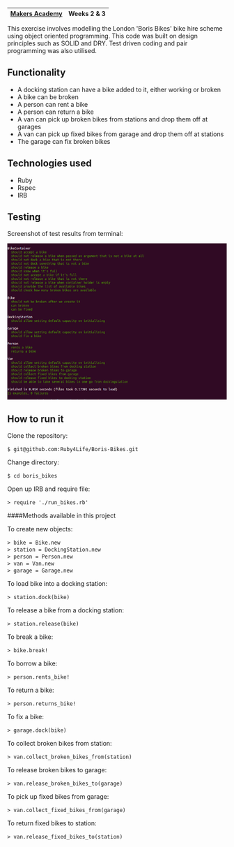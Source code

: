 | [Makers Academy](http://www.makersacademy.com) | Weeks 2 & 3 |
| ------ | ------ |



This exercise involves modelling the London 'Boris Bikes' bike hire scheme using object oriented programming.  This code was built on design principles such as SOLID and DRY.  Test driven coding and pair programming was also utilised.

Functionality
-------------
- A docking station can have a bike added to it, either working or broken
- A bike can be broken
- A person can rent a bike 
- A person can return a bike
- A van can pick up broken bikes from stations and drop them off at garages
- A van can pick up fixed bikes from garage and drop them off at stations
- The garage can fix broken bikes

Technologies used
-----------------
- Ruby
- Rspec
- IRB

Testing
-------
Screenshot of test results from terminal:

![Screenshot](/images/Screenshot.png)

How to run it
-------------
Clone the repository:
```shell
$ git@github.com:Ruby4Life/Boris-Bikes.git
```

Change directory:
```shell
$ cd boris_bikes
```

Open up IRB and require file:
```shell
> require './run_bikes.rb'
```

####Methods available in this project

To create new objects:
```shell
> bike = Bike.new
> station = DockingStation.new
> person = Person.new
> van = Van.new
> garage = Garage.new
```

To load bike into a docking station:
```shell
> station.dock(bike)
```

To release a bike from a docking station:
```shell
> station.release(bike)
```

To break a bike:
```shell
> bike.break!
```

To borrow a bike: 
```shell
> person.rents_bike!
```

To return a bike:
```shell
> person.returns_bike!
```

To fix a bike: 
```shell
> garage.dock(bike)
```

To collect broken bikes from station:
```shell
> van.collect_broken_bikes_from(station)
```

To release broken bikes to garage:
```shell
> van.release_broken_bikes_to(garage)
```

To pick up fixed bikes from garage:
```shell
> van.collect_fixed_bikes_from(garage)
```

To return fixed bikes to station:
```shell
> van.release_fixed_bikes_to(station)
```